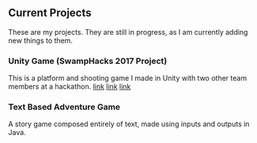 ## Current Projects

These are my projects. They are still in progress, as I am currently adding new things to them.

### Unity Game (SwampHacks 2017 Project)

This is a platform and shooting game I made in Unity with two other team members at a hackathon.
[link](https://www.dropbox.com/sh/t1xxdgz2jdwba0k/AABF8Vjxze0PF9ZPWDAKyzZya?dl=0)
[link](https://www.dropbox.com/s/90hagzlcnf24fjl/Direct%20Download.exe?dl=0)
[link](https://www.dropbox.com/s/d6f02q0013gutjz/Direct%20Download_Data.zip?dl=0)

### Text Based Adventure Game 

A story game composed entirely of text, made using inputs and outputs in Java.


